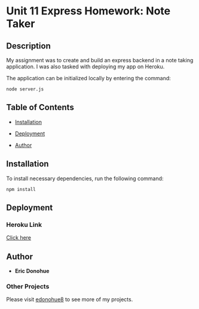 # Unit 11 Express Homework: Note Taker

## Description

My assignment was to create and build an express backend in a note taking application.  I was also tasked with deploying my app on Heroku.

The application can be initialized locally by entering the command:

```
node server.js
```

## Table of Contents 

* [Installation](#installation)

* [Deployment](#deployment)

* [Author](#author)

## Installation

To install necessary dependencies, run the following command:

```
npm install
```

## Deployment
### Heroku Link
[Click here](https://agile-depths-95061.herokuapp.com/)

## Author

* **Eric Donohue**

### Other Projects

Please visit [edonohue8](https://github.com/edonohue8/) to see more of my projects.
